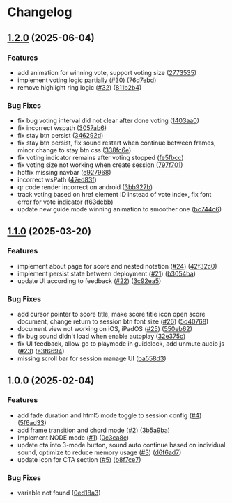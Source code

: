 # Changelog

## [1.2.0](https://github.com/nestednotation/nestednotation/compare/v1.1.0...v1.2.0) (2025-06-04)


### Features

* add animation for winning vote, support voting size ([2773535](https://github.com/nestednotation/nestednotation/commit/2773535b9a0b627cb4590bdb0c98db9277d77f3d))
* implement voting logic partially ([#30](https://github.com/nestednotation/nestednotation/issues/30)) ([76d7ebd](https://github.com/nestednotation/nestednotation/commit/76d7ebd104ae9f14a889a28117aaed55778b4c56))
* remove highlight ring logic ([#32](https://github.com/nestednotation/nestednotation/issues/32)) ([811b2b4](https://github.com/nestednotation/nestednotation/commit/811b2b4d47ee6d21a77ab120a434aae0afc89cd1))


### Bug Fixes

* fix bug voting interval did not clear after done voting ([1403aa0](https://github.com/nestednotation/nestednotation/commit/1403aa02a6810f80781f9342b4cc37a2486542e9))
* fix incorrect wspath ([3057ab6](https://github.com/nestednotation/nestednotation/commit/3057ab6339079a8fe76f57a7d9da218903b17689))
* fix stay btn persist ([346292d](https://github.com/nestednotation/nestednotation/commit/346292db4e91ec742504d1009f3c106cccc3d724))
* fix stay btn persist, fix sound restart when continue between frames, minor change to stay btn css ([338fc6e](https://github.com/nestednotation/nestednotation/commit/338fc6efa6c8e89f505e50f632698e55183fa032))
* fix voting indicator remains after voting stopped ([fe5fbcc](https://github.com/nestednotation/nestednotation/commit/fe5fbcc00ad1aeeee67ca0e212bec3832dba026b))
* fix voting size not working when create session ([797f701](https://github.com/nestednotation/nestednotation/commit/797f7017e617daaab846e9f5e31c9143e33ba909))
* hotfix missing navbar ([e927968](https://github.com/nestednotation/nestednotation/commit/e927968a7f86ec2dd0381d2b450ad4ab399f6655))
* incorrect wsPath ([47ed83f](https://github.com/nestednotation/nestednotation/commit/47ed83f8ce6cff300ad67e88f8636d1cecc4e467))
* qr code render incorrect on android ([3bb927b](https://github.com/nestednotation/nestednotation/commit/3bb927b281fa5dadbfeab5b475361cd7956a45b8))
* track voting based on href element ID instead of vote index, fix font error for vote indicator ([f63debb](https://github.com/nestednotation/nestednotation/commit/f63debbcf067bd02478cb4cdafd4669ad9409cef))
* update new guide mode winning animation to smoother one ([bc744c6](https://github.com/nestednotation/nestednotation/commit/bc744c61c9724b953eb196e5e811abfa1b4a8964))

## [1.1.0](https://github.com/nestednotation/nestednotation/compare/v1.0.0...v1.1.0) (2025-03-20)


### Features

* implement about page for score and nested notation ([#24](https://github.com/nestednotation/nestednotation/issues/24)) ([42f32c0](https://github.com/nestednotation/nestednotation/commit/42f32c05d536ba395ada23a74e1a41e8e6ce36cc))
* implement persist state between deployment ([#21](https://github.com/nestednotation/nestednotation/issues/21)) ([b3054ba](https://github.com/nestednotation/nestednotation/commit/b3054ba92161ce3dec1b658862c7187bfb0150ff))
* update UI according to feedback ([#22](https://github.com/nestednotation/nestednotation/issues/22)) ([3c92ea5](https://github.com/nestednotation/nestednotation/commit/3c92ea536a78e4586b7b27b77a7c6b11d5e4471d))


### Bug Fixes

* add cursor pointer to score title, make score title icon open score document, change return to session btn font size ([#26](https://github.com/nestednotation/nestednotation/issues/26)) ([5d40768](https://github.com/nestednotation/nestednotation/commit/5d407684279ead6f915f053fb141d67cb8abf1f6))
* document view not working on iOS, iPadOS ([#25](https://github.com/nestednotation/nestednotation/issues/25)) ([550eb62](https://github.com/nestednotation/nestednotation/commit/550eb6204bbb8e6f481f9f6718bd9181ef80eaaa))
* fix bug sound didn't load when enable autoplay ([32e375c](https://github.com/nestednotation/nestednotation/commit/32e375cadfcd8ccd064daf8257727fa09ee41b50))
* fix UI feedback, allow go to playmode in guidelock, add unmute audio js ([#23](https://github.com/nestednotation/nestednotation/issues/23)) ([e3f6694](https://github.com/nestednotation/nestednotation/commit/e3f669482431ea767babb4d2c30c52aec18930ca))
* missing scroll bar for session manage UI ([ba558d3](https://github.com/nestednotation/nestednotation/commit/ba558d335650498e7d678b08f61a408df0bac790))

## 1.0.0 (2025-02-04)


### Features

* add fade duration and html5 mode toggle to session config ([#4](https://github.com/nestednotation/nestednotation/issues/4)) ([5f6ad33](https://github.com/nestednotation/nestednotation/commit/5f6ad33ab21af12c9edb41f6e1c6570714fa8953))
* add frame transition and chord mode ([#2](https://github.com/nestednotation/nestednotation/issues/2)) ([3b5a9ba](https://github.com/nestednotation/nestednotation/commit/3b5a9ba4830cb9aa698ab4b4ed5a975d24eb127c))
* Implement NODE mode ([#1](https://github.com/nestednotation/nestednotation/issues/1)) ([0c3ca8c](https://github.com/nestednotation/nestednotation/commit/0c3ca8c3beb0780935b07e27325c5bdb0c037e9b))
* update cta into 3-mode button, sound auto continue based on individual sound, optimize to reduce memory usage ([#3](https://github.com/nestednotation/nestednotation/issues/3)) ([d6f6ad7](https://github.com/nestednotation/nestednotation/commit/d6f6ad7396f5543f5aec451fbe50710dd7ef0668))
* update icon for CTA section ([#5](https://github.com/nestednotation/nestednotation/issues/5)) ([b8f7ce7](https://github.com/nestednotation/nestednotation/commit/b8f7ce72b1a1adaa0e14421e7f416860fae324fa))


### Bug Fixes

* variable not found ([0ed18a3](https://github.com/nestednotation/nestednotation/commit/0ed18a3f4c8747345e3c02fc6e7c6d4aea4f36f4))
